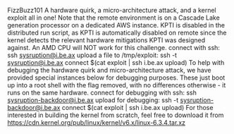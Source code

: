FizzBuzz101
A hardware quirk, a micro-architecture attack, and a kernel exploit all in one!
Note that the remote environment is on a Cascade Lake generation processor on a dedicated AWS instance. KPTI is disabled in the distributed run script, as KPTI is automatically disabled on remote since the kernel detects the relevant hardware mitigations KPTI was designed against. An AMD CPU will NOT work for this challenge.
connect with ssh: ssh sysruption@i.be.ax
upload a file to /tmp/exploit: ssh -t sysruption@i.be.ax connect $(cat exploit | ssh i.be.ax upload)
To help with debugging the hardware quirk and micro-architecture attack, we have provided special instances below for debugging purposes. These just boot up into a root shell with the flag removed, with no differences otherwise - it runs on the same hardware.
connect for debugging with ssh: ssh sysruption-backdoor@i.be.ax
upload for debugging: ssh -t sysruption-backdoor@i.be.ax connect $(cat exploit | ssh i.be.ax upload)
For those interested in building the kernel from scratch, feel free to download it from https://cdn.kernel.org/pub/linux/kernel/v6.x/linux-6.3.4.tar.xz
